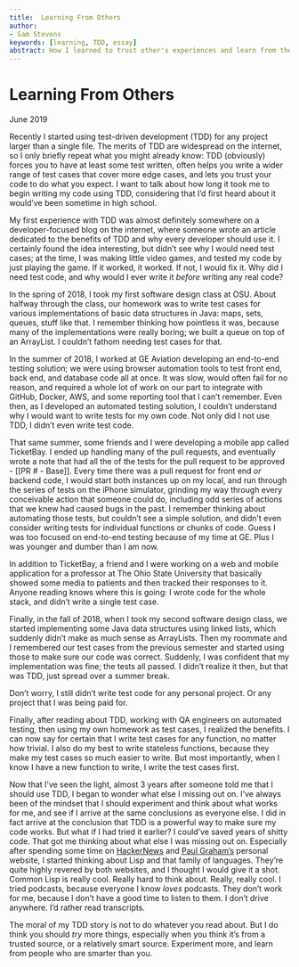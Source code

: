 ```yaml
---
title:  Learning From Others
author:
- Sam Stevens
keywords: [learning, TDD, essay]
abstract: How I learned to trust other's experiences and learn from them.
---
```


# Learning From Others

June 2019

Recently I started using test-driven development (TDD) for any project larger than a single file. The merits of TDD are widespread on the internet, so I only briefly repeat what you might already know: TDD (obviously) forces you to have at least some test written, often helps you write a wider range of test cases that cover more edge cases, and lets you trust your code to do what you expect. I want to talk about how long it took me to begin writing my code using TDD, considering that I’d first heard about it would’ve been sometime in high school.

My first experience with TDD was almost definitely somewhere on a developer-focused blog on the internet, where someone wrote an article dedicated to the benefits of TDD and why every developer should use it. I certainly found the idea interesting, but didn’t see why I would need test cases; at the time, I was making little video games, and tested my code by just playing the game. If it worked, it worked. If not, I would fix it. Why did I need test code, and why would I ever write it _before_ writing any real code?

In the spring of 2018, I took my first software design class at OSU. About halfway through the class, our homework was to write test cases for various implementations of basic data structures in Java: maps, sets, queues, stuff like that. I remember thinking how pointless it was, because many of the implementations were really boring; we built a queue on top of an ArrayList. I couldn’t fathom needing test cases for that.

In the summer of 2018, I worked at GE Aviation developing an end-to-end testing solution; we were using browser automation tools to test front end, back end, and database code all at once. It was slow, would often fail for no reason, and required a whole lot of work on our part to integrate with GitHub, Docker, AWS, and some reporting tool that I can’t remember. Even then, as I developed an automated testing solution, I couldn’t understand why I would want to write tests for my own code. Not only did I not use TDD, I didn’t even write test code.

That same summer, some friends and I were developing a mobile app called TicketBay. I ended up handling many of the pull requests, and eventually wrote a note that had all the of the tests for the pull request to be approved - [[PR # - Base]]. Every time there was a pull request for front end _or_ backend code, I would start both instances up on my local, and run through the series of tests on the iPhone simulator, grinding my way through every conceivable action that someone could do, including odd series of actions that we knew had caused bugs in the past. I remember thinking about automating those tests, but couldn’t see a simple solution, and didn’t even consider writing tests for individual functions or chunks of code. Guess I was too focused on end-to-end testing because of my time at GE. Plus I was younger and dumber than I am now.

In addition to TicketBay, a friend and I were working on a web and mobile application for a professor at The Ohio State University that basically showed some media to patients and then tracked their responses to it. Anyone reading knows where this is going: I wrote code for the whole stack, and didn’t write a single test case.

Finally, in the fall of 2018, when I took my second software design class, we started implementing some Java data structures using linked lists, which suddenly didn’t make as much sense as ArrayLists. Then my roommate and I remembered our test cases from the previous semester and started using those to make sure our code was correct. Suddenly, I was confident that my implementation was fine; the tests all passed. I didn’t realize it then, but that was TDD, just spread over a summer break.

Don’t worry, I still didn’t write test code for any personal project. Or any project that I was being paid for.

Finally, after reading about TDD, working with QA engineers on automated testing, then using my own homework as test cases, I realized the benefits. I can now say for certain that I write test cases for any function, no matter how trivial. I also do my best to write stateless functions, because they make my test cases so much easier to write. But most importantly, when I know I have a new function to write, I write the test cases first.

Now that I’ve seen the light, almost 3 years after someone told me that I should use TDD, I began to wonder what else I missing out on. I’ve always been of the mindset that I should experiment and think about what works for me, and see if I arrive at the same conclusions as everyone else. I did in fact arrive at the conclusion that TDD is a powerful way to make sure my code works. But what if I had tried it earlier? I could’ve saved years of shitty code. That got me thinking about what else I was missing out on. Especially after spending some time on [HackerNews](https://news.ycombinator.com) and [Paul Graham’s](https://paulgraham.net) personal website, I started thinking about Lisp and that family of languages. They’re quite highly revered by both websites, and I thought I would give it a shot. Common Lisp is really cool. Really hard to think about. Really, really cool. I tried podcasts, because everyone I know _loves_ podcasts. They don’t work for me, because I don’t have a good time to listen to them. I don’t drive anywhere. I’d rather read transcripts.

The moral of my TDD story is not to do whatever you read about. But I do think you should _try_ more things, especially when you think it’s from a trusted source, or a relatively smart source. Experiment more, and learn from people who are smarter than you.
